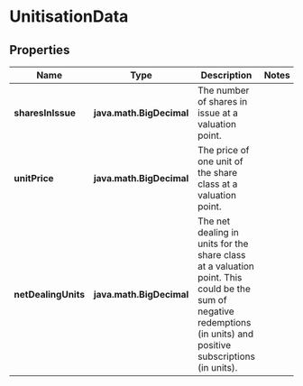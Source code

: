 

# UnitisationData


## Properties

| Name | Type | Description | Notes |
|------------ | ------------- | ------------- | -------------|
|**sharesInIssue** | **java.math.BigDecimal** | The number of shares in issue at a valuation point. |  |
|**unitPrice** | **java.math.BigDecimal** | The price of one unit of the share class at a valuation point. |  |
|**netDealingUnits** | **java.math.BigDecimal** | The net dealing in units for the share class at a valuation point. This could be the sum of negative redemptions (in units) and positive subscriptions (in units). |  |



